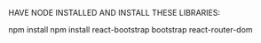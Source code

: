 HAVE NODE INSTALLED AND INSTALL THESE LIBRARIES:

npm install 
npm install react-bootstrap bootstrap react-router-dom

